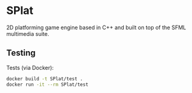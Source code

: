 # SPlat

2D platforming game engine based in C++ and built on top of the SFML multimedia suite.

## Testing

Tests (via Docker):

```bash
docker build -t SPlat/test .
docker run -it --rm SPlat/test
```
